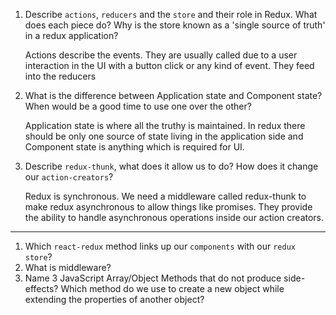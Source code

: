 
1.  Describe `actions`, `reducers` and the `store` and their role in Redux. What does each piece do? Why is the store known as a 'single source of truth' in a redux application?

    Actions describe the events. They are usually called due to a user interaction in the UI with a button click or any kind of event. They feed into the reducers

1.  What is the difference between Application state and Component state? When would be a good time to use one over the other?

    Application state is where all the truthy is maintained. In redux there should be only one source of state living in the application side and Component state is anything which is required for UI.


1.  Describe `redux-thunk`, what does it allow us to do? How does it change our `action-creators`?

    Redux is synchronous. We need a middleware called redux-thunk to make redux asynchronous to allow things like promises. They provide the ability to handle asynchronous operations inside our action creators.

*********************************************************************************************************  

1.  Which `react-redux` method links up our `components` with our `redux store`?
1.  What is middleware?
1.  Name 3 JavaScript Array/Object Methods that do not produce side-effects? Which method do we use to create a new object while extending the properties of another object?